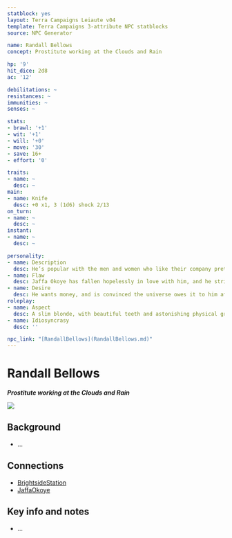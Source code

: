 ```yaml
---
statblock: yes
layout: Terra Campaigns Leiaute v04
template: Terra Campaigns 3-attribute NPC statblocks
source: NPC Generator

name: Randall Bellows
concept: Prostitute working at the Clouds and Rain

hp: '9'
hit_dice: 2d8
ac: '12'

debilitations: ~
resistances: ~
immunities: ~
senses: ~

stats:
- brawl: '+1'
- wit: '+1'
- will: '+0'
- move: '30'
- save: 16+
- effort: '0'

traits:
- name: ~
  desc: ~
main:
- name: Knife
  desc: +0 x1, 3 (1d6) shock 2/13
on_turn:
- name: ~
  desc: ~
instant:
- name: ~
  desc: ~

personality:
- name: Description
  desc: He’s popular with the men and women who like their company pretty and aren’t looking for sweet nature; his mercenary instincts aren’t hidden nearly as well as he thinks they are.
- name: Flaw
  desc: Jaffa Okoye has fallen hopelessly in love with him, and he strings her along, waiting until he’s certain he’s exhausted the potential of the station before leaving with her- and then leaving with her money at the next convenient stop.
- name: Desire
  desc: He wants money, and is convinced the universe owes it to him after all he’s had to do.
roleplay:
- name: Aspect
  desc: A slim blonde, with beautiful teeth and astonishing physical grace. Laughs often.
- name: Idiosyncrasy
  desc: ''

npc_link: "[RandallBellows](RandallBellows.md)"
---
```

# Randall Bellows
***Prostitute working at the Clouds and Rain***

![](https://i.imgur.com/Tsa2Km7.png)

## Background
- ...

## Connections
- [BrightsideStation](../locations/BrightsideStation.md)
- [JaffaOkoye](JaffaOkoye.md)

## Key info and notes
- ...

